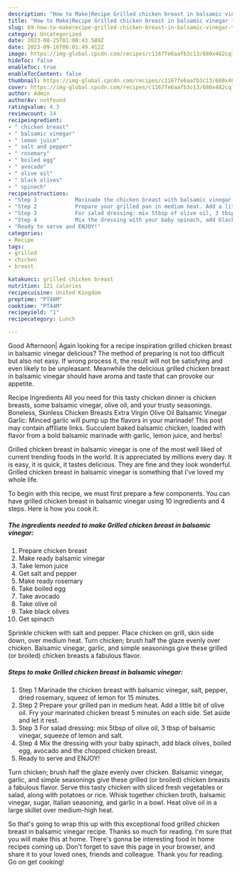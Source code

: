 ```yaml
---
description: "How to Make|Recipe Grilled chicken breast in balsamic vinegar {That is Simple"
title: "How to Make|Recipe Grilled chicken breast in balsamic vinegar {That is Simple"
slug: 69-how-to-makerecipe-grilled-chicken-breast-in-balsamic-vinegar-that-is-simple
category: Uncategorized
date: 2023-08-25T01:00:43.589Z
date: 2023-09-16T06:01:49.412Z
image: https://img-global.cpcdn.com/recipes/c1167fe6aafb3c13/680x482cq70/grilled-chicken-breast-in-balsamic-vinegar-recipe-main-photo.jpg
hideToc: false
enableToc: true
enableTocContent: false
thumbnail: https://img-global.cpcdn.com/recipes/c1167fe6aafb3c13/680x482cq70/grilled-chicken-breast-in-balsamic-vinegar-recipe-main-photo.jpg
cover: https://img-global.cpcdn.com/recipes/c1167fe6aafb3c13/680x482cq70/grilled-chicken-breast-in-balsamic-vinegar-recipe-main-photo.jpg
author: Admin
authorAv: notfound
ratingvalue: 4.3
reviewcount: 14
recipeingredient:
- " chicken breast"
- " balsamic vinegar"
- " lemon juice"
- " salt and pepper"
- " rosemary"
- " boiled egg"
- " avocado"
- " olive oil"
- " black olives"
- " spinach"
recipeinstructions:
- "Step 1            Marinade the chicken breast with balsamic vinegar, salt, pepper, dried rosemary, squeez of lemon for 15 minutes."
- "Step 2            Prepare your grilled pan in medium heat. Add a little bit of olive oil. Fry your marinated chicken breast 5 minutes on each side. Set aside and let it rest."
- "Step 3            For salad dressing: mix 5tbsp of olive oil, 3 tbsp of balsamic vinegar, squeeze of lemon and salt."
- "Step 4            Mix the dressing with your baby spinach, add black olives, boiled egg, avocado and the chopped chicken breast."
- "Ready to serve and ENJOY!"
categories:
- Recipe
tags:
- grilled
- chicken
- breast

katakunci: grilled chicken breast 
nutrition: 121 calories
recipecuisine: United Kingdom
preptime: "PT40M"
cooktime: "PT44M"
recipeyield: "1"
recipecategory: Lunch

---
```



Good Afternoon| Again looking for a recipe inspiration grilled chicken breast in balsamic vinegar delicious? The method of preparing is not too difficult but also not easy. If wrong process it, the result will not be satisfying and even likely to be unpleasant. Meanwhile the delicious grilled chicken breast in balsamic vinegar should have aroma and taste that can provoke our appetite.





Recipe Ingredients All you need for this tasty chicken dinner is chicken breasts, some balsamic vinegar, olive oil, and your trusty seasonings. Boneless, Skinless Chicken Breasts Extra Virgin Olive Oil Balsamic Vinegar Garlic: Minced garlic will pump up the flavors in your marinade! This post may contain affiliate links. Succulent baked balsamic chicken, loaded with flavor from a bold balsamic marinade with garlic, lemon juice, and herbs!

Grilled chicken breast in balsamic vinegar is one of the most well liked of current trending foods in the world. It is appreciated by millions every day. It is easy, it is quick, it tastes delicious. They are fine and they look wonderful. Grilled chicken breast in balsamic vinegar is something that I've loved my whole life.


To begin with this recipe, we must first prepare a few components. You can have grilled chicken breast in balsamic vinegar using 10 ingredients and 4 steps. Here is how you cook it.

<!--inarticleads1-->

##### The ingredients needed to make Grilled chicken breast in balsamic vinegar:

1. Prepare  chicken breast
1. Make ready  balsamic vinegar
1. Take  lemon juice
1. Get  salt and pepper
1. Make ready  rosemary
1. Take  boiled egg
1. Take  avocado
1. Take  olive oil
1. Take  black olives
1. Get  spinach


Sprinkle chicken with salt and pepper. Place chicken on grill, skin side down, over medium heat. Turn chicken; brush half the glaze evenly over chicken. Balsamic vinegar, garlic, and simple seasonings give these grilled (or broiled) chicken breasts a fabulous flavor. 

<!--inarticleads2-->

##### Steps to make Grilled chicken breast in balsamic vinegar:

1. Step 1            Marinade the chicken breast with balsamic vinegar, salt, pepper, dried rosemary, squeez of lemon for 15 minutes.
1. Step 2            Prepare your grilled pan in medium heat. Add a little bit of olive oil. Fry your marinated chicken breast 5 minutes on each side. Set aside and let it rest.
1. Step 3            For salad dressing: mix 5tbsp of olive oil, 3 tbsp of balsamic vinegar, squeeze of lemon and salt.
1. Step 4            Mix the dressing with your baby spinach, add black olives, boiled egg, avocado and the chopped chicken breast.
1. Ready to serve and ENJOY!

Turn chicken; brush half the glaze evenly over chicken. Balsamic vinegar, garlic, and simple seasonings give these grilled (or broiled) chicken breasts a fabulous flavor. Serve this tasty chicken with sliced fresh vegetables or salad, along with potatoes or rice. Whisk together chicken broth, balsamic vinegar, sugar, Italian seasoning, and garlic in a bowl. Heat olive oil in a large skillet over medium-high heat. 

So that's going to wrap this up with this exceptional food grilled chicken breast in balsamic vinegar recipe. Thanks so much for reading. I'm sure that you will make this at home. There's gonna be interesting food in home recipes coming up. Don't forget to save this page in your browser, and share it to your loved ones, friends and colleague. Thank you for reading. Go on get cooking!
